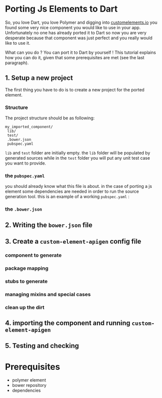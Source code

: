 # Porting Js Elements to Dart

So, you love Dart, you love Polymer and digging into [customelements.io](https://customelements.io) you found some very nice component you would like to use in
your app. Unfortunately no one has already ported it to Dart so now you are very desperate because that component was just perfect and you really would like to 
use it.

What can you do ? You can port it to Dart by yourself ! This tutorial explains how you can do it, given that some prerequisites are met (see the last paragraph).

## 1. Setup a new project

The first thing you have to do is to create a new project for the ported element. 

### Structure

The project structure should be as following:
    
    my_imported_component/
     lib/
     test/
     .bower.json
     pubspec.yaml
     
`lib` and `test` folder are initially empty. the `lib` folder will be populated by generated sources while in the `test` folder you will put any unit test case you want to provide.

### the `pubspec.yaml`

you should already know what this file is about. in the case of porting a js element some dependencies are needed in order to run the source generation tool. this is an example of a working `pubspec.yaml` :



### the `.bower.json`

## 2. Writing the `bower.json` file

## 3. Create a `custom-element-apigen` config file  

### component to generate

### package mapping

### stubs to generate

### managing mixins and special cases

### clean up the dirt

## 4. importing the component and running `custom-element-apigen`

## 5. Testing and checking

# Prerequisites

 - polymer element
 - bower repository
 - dependencies
